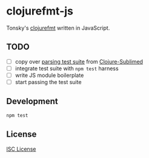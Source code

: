 # clojurefmt-js

Tonsky's [clojurefmt](https://tonsky.me/blog/clojurefmt/) written in JavaScript.

## TODO

- [ ] copy over [parsing test suite](https://github.com/tonsky/Clojure-Sublimed/tree/master/test_parser) from [Clojure-Sublimed](https://github.com/tonsky/Clojure-Sublimed)
- [ ] integrate test suite with `npm test` harness
- [ ] write JS module boilerplate
- [ ] start passing the test suite

## Development

```sh
npm test
```

## License

[ISC License](LICENSE.md)